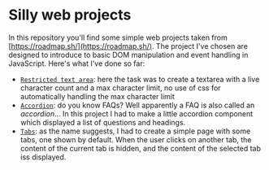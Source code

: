 # Silly web projects
In this repository you'll find some simple web projects taken from [https://roadmap.sh/](https://roadmap.sh/). The project I've chosen are designed to introduce to basic DOM manipulation and event handling in JavaScript. Here's what I've done so far:
- [`Restricted text area`](https://roadmap.sh/projects/restricted-textarea): here the task was to create a textarea with a live character count and a max character limit, no use of css for automatically handling the max character limit
- [`Accordion`](https://roadmap.sh/projects/accordion): do you know FAQs? Well apparently a FAQ is also called an *accordion*... In this project I had to make a little accordion component which displayed a list of questions and headings.
- [`Tabs`](https://roadmap.sh/projects/simple-tabs): as the name suggests, I had to create a simple page with some tabs, one shown by default. When the user clicks on another tab, the content of the current tab is hidden, and the content of the selected tab iss displayed.